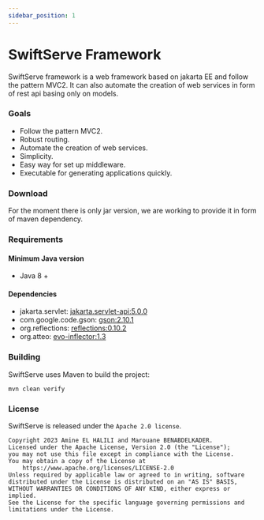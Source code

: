 ```yaml
---
sidebar_position: 1
---
```


# SwiftServe Framework
SwiftServe framework is a web framework based on jakarta EE and follow the pattern MVC2. It can also automate the creation of web services in form of rest api basing only on models.

### Goals
* Follow the pattern MVC2.
* Robust routing.
* Automate the creation of web services.
* Simplicity.
* Easy way for set up middleware.
* Executable for generating applications quickly.

### Download
For the moment there is only jar version, we are working to provide it in form of maven dependency.

### Requirements
#### Minimum Java version
-  Java 8 +
#### Dependencies
- jakarta.servlet: [jakarta.servlet-api:5.0.0](https://github.com/jakartaee/servlet)
- com.google.code.gson: [gson:2.10.1](https://github.com/google/gson)
- org.reflections: [reflections:0.10.2](https://github.com/ronmamo/reflections)
- org.atteo: [evo-inflector:1.3](https://github.com/atteo/evo-inflector)

### Building

SwiftServe uses Maven to build the project:
```
mvn clean verify
```

### License

SwiftServe is released under the `Apache 2.0 license`.
```
Copyright 2023 Amine EL HALILI and Marouane BENABDELKADER.
Licensed under the Apache License, Version 2.0 (the "License");
you may not use this file except in compliance with the License.
You may obtain a copy of the License at
    https://www.apache.org/licenses/LICENSE-2.0
Unless required by applicable law or agreed to in writing, software
distributed under the License is distributed on an "AS IS" BASIS,
WITHOUT WARRANTIES OR CONDITIONS OF ANY KIND, either express or implied.
See the License for the specific language governing permissions and
limitations under the License.
```
